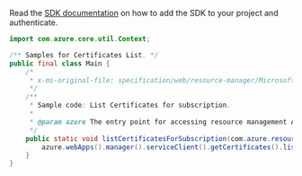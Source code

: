 Read the [SDK documentation](https://github.com/Azure/azure-sdk-for-java/blob/azure-resourcemanager_2.13.0/sdk/resourcemanager/azure-resourcemanager/README.md) on how to add the SDK to your project and authenticate.

```java
import com.azure.core.util.Context;

/** Samples for Certificates List. */
public final class Main {
    /*
     * x-ms-original-file: specification/web/resource-manager/Microsoft.Web/stable/2021-03-01/examples/ListCertificates.json
     */
    /**
     * Sample code: List Certificates for subscription.
     *
     * @param azure The entry point for accessing resource management APIs in Azure.
     */
    public static void listCertificatesForSubscription(com.azure.resourcemanager.AzureResourceManager azure) {
        azure.webApps().manager().serviceClient().getCertificates().list(null, Context.NONE);
    }
}
```
